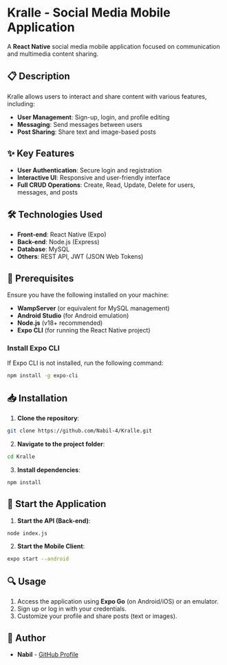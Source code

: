 # Kralle - Social Media Mobile Application

A **React Native** social media mobile application focused on communication and multimedia content sharing.

## 📋 Description

Kralle allows users to interact and share content with various features, including:

- **User Management**: Sign-up, login, and profile editing
- **Messaging**: Send messages between users
- **Post Sharing**: Share text and image-based posts

## ✨ Key Features

- **User Authentication**: Secure login and registration
- **Interactive UI**: Responsive and user-friendly interface
- **Full CRUD Operations**: Create, Read, Update, Delete for users, messages, and posts

## 🛠️ Technologies Used

- **Front-end**: React Native (Expo)
- **Back-end**: Node.js (Express)
- **Database**: MySQL
- **Others**: REST API, JWT (JSON Web Tokens)

## 📌 Prerequisites

Ensure you have the following installed on your machine:

- **WampServer** (or equivalent for MySQL management)
- **Android Studio** (for Android emulation)
- **Node.js** (v18+ recommended)
- **Expo CLI** (for running the React Native project)

### Install Expo CLI

If Expo CLI is not installed, run the following command:

```bash
npm install -g expo-cli
```

## 📥 Installation

1. **Clone the repository**:

```bash
git clone https://github.com/Nabil-4/Kralle.git
```

2. **Navigate to the project folder**:

```bash
cd Kralle
```

3. **Install dependencies**:

```bash
npm install
```

## 🚀 Start the Application

1. **Start the API (Back-end)**:

```bash
node index.js
```

2. **Start the Mobile Client**:

```bash
expo start --android
```

## 🔍 Usage

1. Access the application using **Expo Go** (on Android/iOS) or an emulator.
2. Sign up or log in with your credentials.
3. Customize your profile and share posts (text or images).


## 👤 Author

- **Nabil** - [GitHub Profile](https://github.com/Nabil-4)

